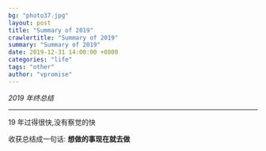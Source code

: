 ```yaml
---
bg: "photo37.jpg"
layout: post
title: "Summary of 2019"
crawlertitle: "Summary of 2019"
summary: "Summary of 2019"
date: 2019-12-31 14:00:00 +0800
categories: "life"
tags: "other"
author: "vpromise"
---
```


*2019 年终总结*

---

19 年过得很快,没有察觉的快

收获总结成一句话: **想做的事现在就去做**
